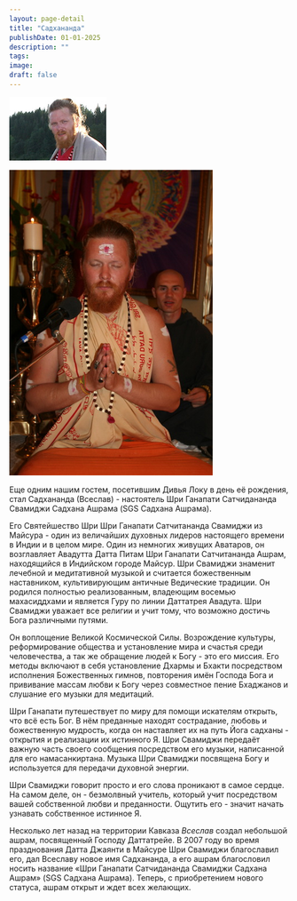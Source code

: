 ```yaml
---
layout: page-detail
title: "Садхананда"
publishDate: 01-01-2025
description: ""
tags:
image:
draft: false
---
```


![Садхананда](/upload/iblock/81b/81b33ec2049872fd1dd01cd3045cba9a.jpg "Садхананда") 

[![](/binaries/am/5918.jpg)](/binaries/am/5918.jpg)

Еще одним нашим гостем, посетившим Дивья Локу в день её рождения, стал Садхананда (Всеслав) - настоятель Шри Ганапати Сатчидананда Свамиджи Садхана Ашрама (SGS Садхана Ашрама).

Его Святейшество Шри Шри Ганапати Сатчитананда Свамиджи из Майсура - один из величайших духовных лидеров настоящего времени в Индии и в целом мире. Один из немногих живущих Аватаров, он возглавляет Авадутта Датта Питам Шри Ганапати Сатчитананда Ашрам, находящийся в Индийском городе Майсур. Шри Свамиджи знаменит лечебной и медитативной музыкой и считается божественным наставником, культивирующим античные Ведические традиции. Он родился полностью реализованным, владеющим восемью махасиддхами и является Гуру по линии Даттатрея Авадута. Шри Свамиджи уважает все религии и учит тому, что возможно достичь Бога различными путями.   
  
Он воплощение Великой Космической Силы. Возрождение культуры, реформирование общества и установление мира и счастья среди человечества, а так же обращение людей к Богу - это его миссия. Его методы включают в себя установление Дхармы и Бхакти посредством исполнения Божественных гимнов, повторения имён Господа Бога и прививание массам любви к Богу через совместное пение Бхаджанов и слушание его музыки для медитаций.   
  
Шри Ганапати путешествует по миру для помощи искателям открыть, что всё есть Бог. В нём преданные находят сострадание, любовь и божественную мудрость, когда он наставляет их на путь Йога садханы - открытия и реализации их истинного Я. Шри Свамиджи передаёт важную часть своего сообщения посредством его музыки, написанной для его намасанкиртана. Музыка Шри Свамиджи посвящена Богу и используется для передачи духовной энергии.   
  
Шри Свамиджи говорит просто и его слова проникают в самое сердце. На самом деле, он - безмолвный учитель, который учит посредством вашей собственной любви и преданности. Ощутить его - значит начать узнавать собственное истинное Я.   
  
Несколько лет назад на территории Кавказа _Всеслав_ создал небольшой ашрам, посвященный Господу Даттатрейе. В 2007 году во время празднования Датта Джаянти в Майсуре Шри Свамиджи благославил его, дал Всеславу новое имя Садхананда, а его ашрам благословил носить название «Шри Ганапати Сатчидананда Свамиджи Садхана Ашрам» (SGS Садхана Ашрама). Теперь, с приобретением нового статуса, ашрам открыт и ждет всех желающих.
  
  
